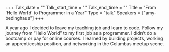 +++
Talk_date = ""
Talk_start_time = ""
Talk_end_time = ""
Title = "From 'Hello World' to Programmer in a Year"
Type = "talk"
Speakers = ["amy-bedinghaus"]
+++

A year ago I decided to leave my teaching job and learn to code. Follow my journey from “Hello World” to my first job as a programmer. I didn’t do a bootcamp or pay for online courses. I learned by building projects, working an apprenticeship position, and networking in the Columbus meetup scene.
